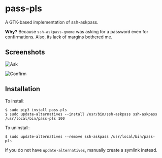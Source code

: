 # pass-pls

A GTK-based implementation of ssh-askpass.

**Why?** Because `ssh-askpass-gnome` was asking for a password even for confirmations.
Also, its lack of margins bothered me.

## Screenshots

![Ask](https://raw.githubusercontent.com/undecidabot/pass-pls/master/screenshots/ask.png)

![Confirm](https://raw.githubusercontent.com/undecidabot/pass-pls/master/screenshots/confirm.png)

## Installation

To install:
```
$ sudo pip3 install pass-pls
$ sudo update-alternatives --install /usr/bin/ssh-askpass ssh-askpass /usr/local/bin/pass-pls 100
```

To uninstall:
```
$ sudo update-alternatives --remove ssh-askpass /usr/local/bin/pass-pls
```

If you do not have `update-alternatives`, manually create a symlink instead.
